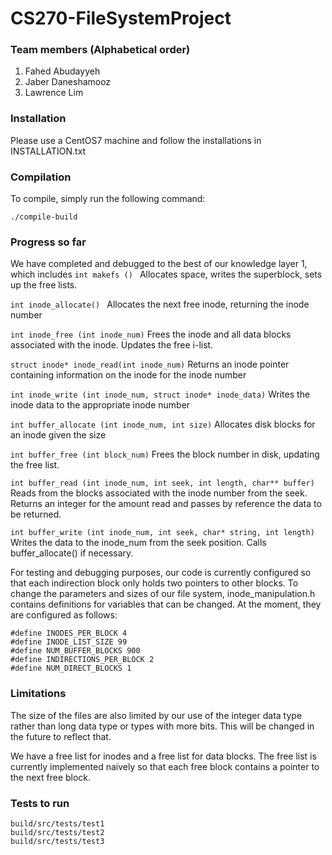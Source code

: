 # CS270-FileSystemProject
### Team members (Alphabetical order)
1. Fahed Abudayyeh
2. Jaber Daneshamooz
3. Lawrence Lim


### Installation
Please use a CentOS7 machine and follow the installations in INSTALLATION.txt

### Compilation
To compile, simply run the following command:
```
./compile-build
```

### Progress so far
We have completed and debugged to the best of our knowledge layer 1, which includes 
```int makefs () ```
Allocates space, writes the superblock, sets up the free lists.

```int inode_allocate() ```
Allocates the next free inode, returning the inode number

```int inode_free (int inode_num)``` 
Frees the inode and all data blocks associated with the inode. Updates the free i-list.

```struct inode* inode_read(int inode_num)``` 
Returns an inode pointer containing information on the inode for the inode number

```int inode_write (int inode_num, struct inode* inode_data)```
Writes the inode data to the appropriate inode number

```int buffer_allocate (int inode_num, int size)``` 
Allocates disk blocks for an inode given the size

```int buffer_free (int block_num)``` 
Frees the block number in disk, updating the free list.

```int buffer_read (int inode_num, int seek, int length, char** buffer)``` 
Reads from the blocks associated with the inode number from the seek. Returns an integer for the amount read and passes by reference the data to be returned.

```int buffer_write (int inode_num, int seek, char* string, int length)``` 
Writes the data to the inode_num from the seek position. Calls buffer_allocate() if necessary.


For testing and debugging purposes, our code is currently configured so that each indirection block only holds two pointers to other blocks. To change the parameters and sizes of our file system, inode_manipulation.h contains definitions for variables that can be changed. At the moment, they are configured as follows:
```
#define INODES_PER_BLOCK 4
#define INODE_LIST_SIZE 99
#define NUM_BUFFER_BLOCKS 900
#define INDIRECTIONS_PER_BLOCK 2
#define NUM_DIRECT_BLOCKS 1
```
### Limitations
The size of the files are also limited by our use of the integer data type rather than long data type or types with more bits. This will be changed in the future to reflect that.

We have a free list for inodes and a free list for data blocks. The free list is currently implemented naively so that each free block contains a pointer to the next free block.

### Tests to run
```
build/src/tests/test1
build/src/tests/test2
build/src/tests/test3
```
